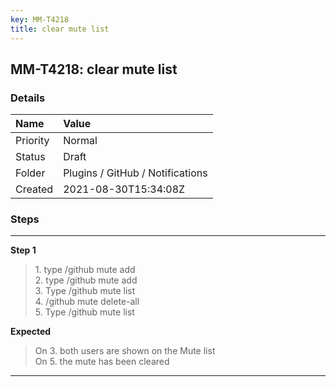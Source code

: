 ```yaml
---
key: MM-T4218
title: clear mute list
---
```


## MM-T4218: clear mute list

### Details

| Name     | Value                            |
| :------- | :------------------------------- |
| Priority | Normal                           |
| Status   | Draft                            |
| Folder   | Plugins / GitHub / Notifications |
| Created  | 2021-08-30T15:34:08Z             |

### Steps

<hr/>

**Step 1**

> <article>1. type /github mute add  <br />2. type /github mute add  <br />3. Type /github mute list<br />4. /github mute delete-all<br />5. Type /github mute list</article>

**Expected**

> <article>On 3. both users are shown on the Mute list<br />On 5. the mute has been cleared</article>

<hr/>
